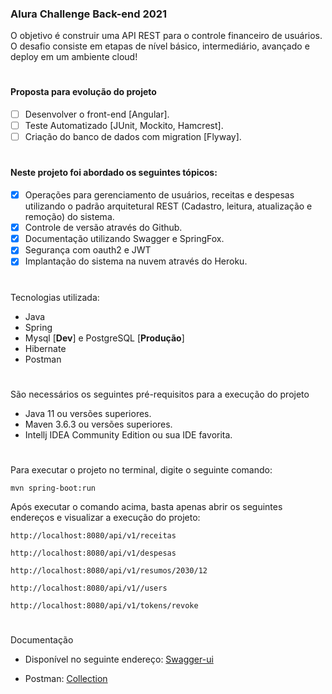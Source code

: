 ### Alura Challenge Back-end 2021
O objetivo é construir uma API REST para o controle financeiro de usuários.
O desafio consiste em etapas de nível básico, intermediário, avançado e deploy em um ambiente cloud!

# 
#### Proposta para evolução do projeto
- [ ] Desenvolver o front-end [Angular].
- [ ] Teste Automatizado [JUnit, Mockito, Hamcrest].
- [ ] Criação do banco de dados com migration [Flyway].

# 
#### Neste projeto foi abordado os seguintes tópicos:
- [x] Operações para gerenciamento de usuários, receitas e despesas utilizando o padrão arquitetural REST (Cadastro, leitura, atualização e remoção) do sistema.
- [x] Controle de versão através do Github.
- [x] Documentação utilizando Swagger e SpringFox.
- [x] Segurança com oauth2 e JWT
- [x] Implantação do sistema na nuvem através do Heroku.

# 
Tecnologias utilizada:
* Java
* Spring
* Mysql [**Dev**] e PostgreSQL [**Produção**]
* Hibernate
* Postman

# 
São necessários os seguintes pré-requisitos para a execução do projeto
- Java 11 ou versões superiores.
- Maven 3.6.3 ou versões superiores.
- Intellj IDEA Community Edition ou sua IDE favorita.

# 
Para executar o projeto no terminal, digite o seguinte comando:

`mvn spring-boot:run `

Após executar o comando acima, basta apenas abrir os seguintes endereços e visualizar a execução do projeto:

`http://localhost:8080/api/v1/receitas`

`http://localhost:8080/api/v1/despesas`

`http://localhost:8080/api/v1/resumos/2030/12`

`http://localhost:8080/api/v1//users`

`http://localhost:8080/api/v1/tokens/revoke`

# 
Documentação

- Disponível no seguinte endereço: [Swagger-ui](https://alura-challenge2021.herokuapp.com/swagger-ui.html "Documentação")

- Postman:  [Collection](https://www.getpostman.com/collections/9e4257aab624cdfe8725 "Documentação")
